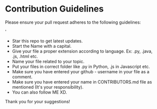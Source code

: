 # Contribution Guidelines

Please ensure your pull request adheres to the following guidelines:

'
- Star this repo to get latest updates.
- Start the Name with a capital.
- Give your file a proper extension according to language. Ex: .py, .java, .js, .html etc.
- Name your file related to your topic.
- Put your files in correct folder like .py in Python, .js in Javascript etc.
- Make sure you have entered your github - username in your file as a comment.
- Make sure you have entered your name in CONTRIBUTORS.md file as mentioned (It's your responsibility).
- You can also follow ME XD.

Thank you for your suggestions!
